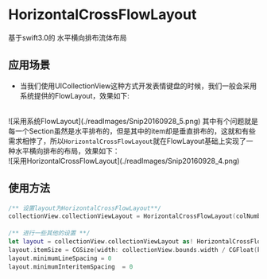 # HorizontalCrossFlowLayout
基于swift3.0的 水平横向排布流体布局


## 应用场景
- 当我们使用UICollectionView这种方式开发表情键盘的时候，我们一般会采用系统提供的FlowLayout，效果如下:
<br />
![采用系统FlowLayout](./readImages/Snip20160928_5.png)  
其中有个问题就是每一个Section虽然是水平排布的，但是其中的item却是垂直排布的，这就和有些需求相悖了，所以<code>HorizontalCrossFlowLayout</code>就在FlowLayout基础上实现了一种水平横向排布的布局，效果如下：  
<br />
![采用HorizontalCrossFlowLayout](./readImages/Snip20160928_4.png)


## 使用方法
```swift
/** 设置layout为HorizontalCrossFlowLayout**/
collectionView.collectionViewLayout = HorizontalCrossFlowLayout(colNumber: kColNumber, lineNumber: kLineNumber)

/** 进行一些其他的设置 **/
let layout = collectionView.collectionViewLayout as! HorizontalCrossFlowLayout
layout.itemSize = CGSize(width: collectionView.bounds.width / CGFloat(kColNumber), height: collectionView.bounds.height / CGFloat(kLineNumber))
layout.minimumLineSpacing = 0
layout.minimumInteritemSpacing  = 0

```
